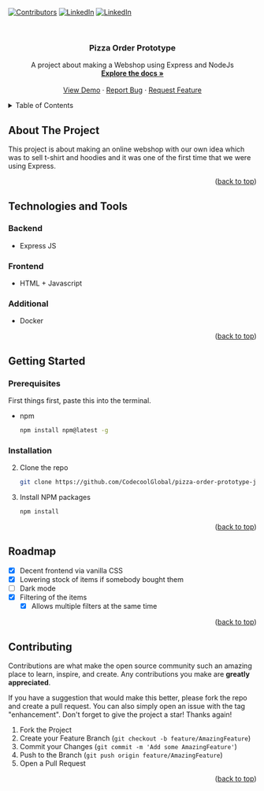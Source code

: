 <!-- Improved compatibility of back to top link: See: https://github.com/othneildrew/Best-README-Template/pull/73 -->
<a name="readme-top"></a>
<!--
*** Thanks for checking out the Best-README-Template. If you have a suggestion
*** that would make this better, please fork the repo and create a pull request
*** or simply open an issue with the tag "enhancement".
*** Don't forget to give the project a star!
*** Thanks again! Now go create something AMAZING! :D
-->



<!-- PROJECT SHIELDS -->
<!--
*** I'm using markdown "reference style" links for readability.
*** Reference links are enclosed in brackets [ ] instead of parentheses ( ).
*** See the bottom of this document for the declaration of the reference variables
*** for contributors-url, forks-url, etc. This is an optional, concise syntax you may use.
*** https://www.markdownguide.org/basic-syntax/#reference-style-links
-->
[![Contributors][contributors-shield]][contributors-url]
[![LinkedIn][linkedin-shield]][linkedin-url]
[![LinkedIn][linkedin-shield]][linkedin-url2]



<!-- PROJECT LOGO -->
<br />
<div align="center">

<h3 align="center">Pizza Order Prototype</h3>

  <p align="center">
    A project about making a Webshop using Express and NodeJs
    <br />
    <a href="https://github.com/CodecoolGlobal/pizza-order-prototype-javascript-dudasdominik"><strong>Explore the docs »</strong></a>
    <br />
    <br />
    <a href="https://github.com/CodecoolGlobal/pizza-order-prototype-javascript-dudasdominik">View Demo</a>
    ·
    <a href="https://github.com/CodecoolGlobal/pizza-order-prototype-javascript-dudasdominik/issues">Report Bug</a>
    ·
    <a href="https://github.com/CodecoolGlobal/pizza-order-prototype-javascript-dudasdominik/issues">Request Feature</a>
  </p>
</div>



<!-- TABLE OF CONTENTS -->
<details>
  <summary>Table of Contents</summary>
  <ol>
    <li>
      <a href="#about-the-project">About The Project</a>
    </li>
    <li>
      <a href="#getting-started">Getting Started</a>
      <ul>
        <li><a href="#prerequisites">Prerequisites</a></li>
        <li><a href="#installation">Installation</a></li>
      </ul>
    </li>
    <li><a href="#roadmap">Roadmap</a></li>
    <li><a href="#contributing">Contributing</a></li>
    <li><a href="#contact">Contact</a></li>
  </ol>
</details>



<!-- ABOUT THE PROJECT -->
## About The Project

This project is about making an online webshop with our own idea which was to sell t-shirt and hoodies and it was one of the first time that we were using Express.
<p align="right">(<a href="#readme-top">back to top</a>)</p>


<!-- Technoligies -->
## Technologies and Tools
### Backend
- Express JS

### Frontend
- HTML + Javascript

### Additional
- Docker
<p align="right">(<a href="#readme-top">back to top</a>)</p>


<!-- GETTING STARTED -->
## Getting Started

### Prerequisites

First things first, paste this into the terminal.
* npm
  ```sh
  npm install npm@latest -g
  ```

### Installation

2. Clone the repo
   ```sh
   git clone https://github.com/CodecoolGlobal/pizza-order-prototype-javascript-dudasdominik.git
   ```
3. Install NPM packages
   ```sh
   npm install
   ```

<p align="right">(<a href="#readme-top">back to top</a>)</p>





<!-- ROADMAP -->
## Roadmap

- [x] Decent frontend via vanilla CSS
- [x] Lowering stock of items if somebody bought them
- [ ] Dark mode 
- [x] Filtering of the items
    - [x] Allows multiple filters at the same time

<p align="right">(<a href="#readme-top">back to top</a>)</p>



<!-- CONTRIBUTING -->
## Contributing

Contributions are what make the open source community such an amazing place to learn, inspire, and create. Any contributions you make are **greatly appreciated**.

If you have a suggestion that would make this better, please fork the repo and create a pull request. You can also simply open an issue with the tag "enhancement".
Don't forget to give the project a star! Thanks again!

1. Fork the Project
2. Create your Feature Branch (`git checkout -b feature/AmazingFeature`)
3. Commit your Changes (`git commit -m 'Add some AmazingFeature'`)
4. Push to the Branch (`git push origin feature/AmazingFeature`)
5. Open a Pull Request

<p align="right">(<a href="#readme-top">back to top</a>)</p>




<!-- MARKDOWN LINKS & IMAGES -->
<!-- https://www.markdownguide.org/basic-syntax/#reference-style-links -->
[contributors-shield]: https://img.shields.io/github/contributors/CodecoolGlobal/pizza-order-prototype-javascript-dudasdominik.svg?style=for-the-badge
[contributors-url]: https://github.com/CodecoolGlobal/pizza-order-prototype-javascript-dudasdominik/graphs/contributors
[linkedin-shield]: https://img.shields.io/badge/-LinkedIn-black.svg?style=for-the-badge&logo=linkedin&colorB=555
[linkedin-url]: https://www.linkedin.com/in/dominik-dudas/
[linkedin-shield]: https://img.shields.io/badge/-LinkedIn-black.svg?style=for-the-badge&logo=linkedin&colorB=555
[linkedin-url2]: https://www.linkedin.com/in/marton-kacsan/
